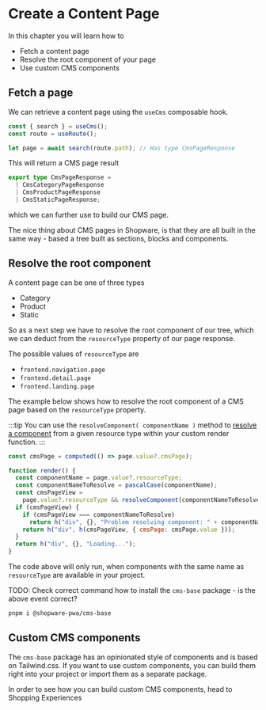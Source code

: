 # Create a Content Page

In this chapter you will learn how to

- Fetch a content page
- Resolve the root component of your page
- Use custom CMS components

## Fetch a page

We can retrieve a content page using the `useCms` composable hook.

```js
const { search } = useCms();
const route = useRoute();

let page = await search(route.path); // Has type CmsPageResponse
```

This will return a CMS page result

```ts
export type CmsPageResponse =
  | CmsCategoryPageResponse
  | CmsProductPageResponse
  | CmsStaticPageResponse;
```

which we can further use to build our CMS page.

The nice thing about CMS pages in Shopware, is that they are all built in the same way - based a tree built as sections, blocks and components.

## Resolve the root component

A content page can be one of three types

- Category
- Product
- Static

So as a next step we have to resolve the root component of our tree, which we can deduct from the `resourceType` property of our page response.

The possible values of `resourceType` are

- `frontend.navigation.page`
- `frontend.detail.page`
- `frontend.landing.page`

The example below shows how to resolve the root component of a CMS page based on the `resourceType` property.

:::tip
You can use the `resolveComponent( componentName )` method to [resolve a component](https://vuejs.org/api/render-function.html#resolvecomponent) from a given resource type within your custom render function.
:::

```js
const cmsPage = computed(() => page.value?.cmsPage);

function render() {
  const componentName = page.value?.resourceType;
  const componentNameToResolve = pascalCase(componentName);
  const cmsPageView =
    page.value?.resourceType && resolveComponent(componentNameToResolve);
  if (cmsPageView) {
    if (cmsPageView === componentNameToResolve)
      return h("div", {}, "Problem resolving component: " + componentName);
    return h("div", h(cmsPageView, { cmsPage: cmsPage.value }));
  }
  return h("div", {}, "Loading...");
}
```

The code above will only run, when components with the same name as `resourceType` are available in your project.

TODO: Check correct command how to install the `cms-base` package - is the above event correct?

```sh
pnpm i @shopware-pwa/cms-base
```

## Custom CMS components

The `cms-base` package has an opinionated style of components and is based on Tailwind.css. If you want to use custom components, you can build them right into your project or import them as a separate package.

In order to see how you can build custom CMS components, head to Shopping Experiences

<PageRef page="../framework/shopping-experiences" title="Shopping Experiences" />
